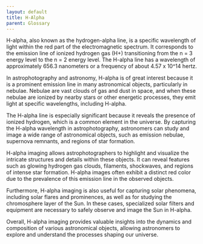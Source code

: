 ```yaml
---
layout: default
title: H-Alpha
parent: Glossary
---
```

H-alpha, also known as the hydrogen-alpha line, is a specific wavelength of light within the red part of the electromagnetic spectrum. It corresponds to the emission line of ionized hydrogen gas (H+) transitioning from the n = 3 energy level to the n = 2 energy level. The H-alpha line has a wavelength of approximately 656.3 nanometers or a frequency of about 4.57 x 10^14 hertz.

In astrophotography and astronomy, H-alpha is of great interest because it is a prominent emission line in many astronomical objects, particularly in nebulae. Nebulae are vast clouds of gas and dust in space, and when these nebulae are ionized by nearby stars or other energetic processes, they emit light at specific wavelengths, including H-alpha.

The H-alpha line is especially significant because it reveals the presence of ionized hydrogen, which is a common element in the universe. By capturing the H-alpha wavelength in astrophotography, astronomers can study and image a wide range of astronomical objects, such as emission nebulae, supernova remnants, and regions of star formation.

H-alpha imaging allows astrophotographers to highlight and visualize the intricate structures and details within these objects. It can reveal features such as glowing hydrogen gas clouds, filaments, shockwaves, and regions of intense star formation. H-alpha images often exhibit a distinct red color due to the prevalence of this emission line in the observed objects.

Furthermore, H-alpha imaging is also useful for capturing solar phenomena, including solar flares and prominences, as well as for studying the chromosphere layer of the Sun. In these cases, specialized solar filters and equipment are necessary to safely observe and image the Sun in H-alpha.

Overall, H-alpha imaging provides valuable insights into the dynamics and composition of various astronomical objects, allowing astronomers to explore and understand the processes shaping our universe.
